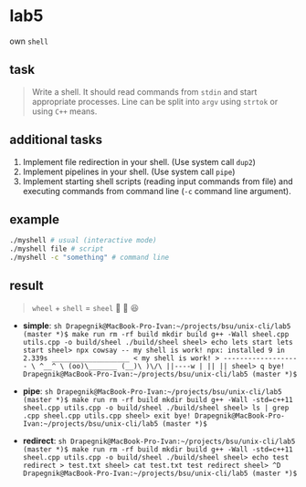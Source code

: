 # lab5

own `shell`

## task

> Write a shell. It should read commands from `stdin` and start appropriate
> processes. Line can be split into `argv` using `strtok` or using `C++` means.

## additional tasks

1. Implement file redirection in your shell. (Use system call `dup2`)
2. Implement pipelines in your shell. (Use system call `pipe`)
3. Implement starting shell scripts (reading input commands from file) and
   executing commands from command line (`-c` command line argument).

## example

```sh
./myshell # usual (interactive mode)
./myshell file # script
./myshell -c "something" # command line
```

## result

> `wheel` + `shell` = `sheel` :no_bicycles: :bug: :laughing:

- **simple**: `sh Drapegnik@MacBook-Pro-Ivan:~/projects/bsu/unix-cli/lab5 (master *)$ make run rm -rf build mkdir build g++ -Wall sheel.cpp utils.cpp -o build/sheel ./build/sheel sheel> echo lets start lets start sheel> npx cowsay -- my shell is work! npx: installed 9 in 2.339s ___________________ < my shell is work! > ------------------- \ ^__^ \ (oo)\_______ (__)\ )\/\ ||----w | || || sheel> q bye! Drapegnik@MacBook-Pro-Ivan:~/projects/bsu/unix-cli/lab5 (master *)$`

- **pipe**: `sh Drapegnik@MacBook-Pro-Ivan:~/projects/bsu/unix-cli/lab5 (master *)$ make run rm -rf build mkdir build g++ -Wall -std=c++11 sheel.cpp utils.cpp -o build/sheel ./build/sheel sheel> ls | grep .cpp sheel.cpp utils.cpp sheel> exit bye! Drapegnik@MacBook-Pro-Ivan:~/projects/bsu/unix-cli/lab5 (master *)$`

- **redirect**: `sh Drapegnik@MacBook-Pro-Ivan:~/projects/bsu/unix-cli/lab5 (master *)$ make run rm -rf build mkdir build g++ -Wall -std=c++11 sheel.cpp utils.cpp -o build/sheel ./build/sheel sheel> echo test redirect > test.txt sheel> cat test.txt test redirect sheel> ^D Drapegnik@MacBook-Pro-Ivan:~/projects/bsu/unix-cli/lab5 (master *)$`
